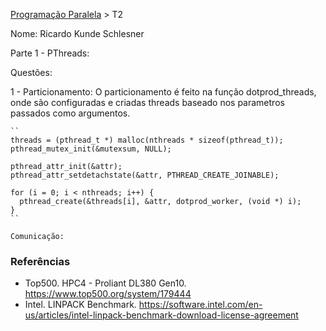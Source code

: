 [Programação Paralela](https://github.com/AndreaInfUFSM/elc139-2018a) > T2

Nome: Ricardo Kunde Schlesner

Parte 1 - PThreads:

Questões:

1 - 
	Particionamento:
	O particionamento é feito na função dotprod_threads, onde são configuradas e criadas threads baseado nos parametros passados como argumentos.
	
	``
	threads = (pthread_t *) malloc(nthreads * sizeof(pthread_t));
	pthread_mutex_init(&mutexsum, NULL);

	pthread_attr_init(&attr);
	pthread_attr_setdetachstate(&attr, PTHREAD_CREATE_JOINABLE);

	for (i = 0; i < nthreads; i++) {
	  pthread_create(&threads[i], &attr, dotprod_worker, (void *) i);
	}
	``
	
	Comunicação:
	

### Referências
- Top500. HPC4 - Proliant DL380 Gen10. https://www.top500.org/system/179444
- Intel. LINPACK Benchmark. https://software.intel.com/en-us/articles/intel-linpack-benchmark-download-license-agreement

